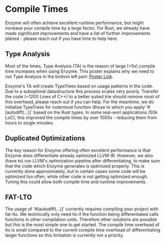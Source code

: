 # Compile Times

Enzyme will often achieve excellent runtime performance, but might increase your compile time by a large factor. 
For Rust, we already have made significant improvements and have a list of further improvements planed - please reach out if you have time to help here.

## Type Analysis
Most of the times, Type Analysis (TA) is the reason of large (>5x) compile time increases when using Enzyme. 
This poster explains why we need to run Type Analysis in the bottom left part: [Poster Link](https://c.wsmoses.com/posters/Enzyme-llvmdev.pdf).

Enzyme's TA will create TypeTrees based on usage patterns in the code.
Due to a suboptimal datastructure this process scales very poorly. 
Transfer the code (~1200 Lines of C++) to a better suited trie should remove most of this overhead, please reach out if you can help.
For the meantime, we do initialize TypeTrees for outermost function (those to which you apply '#[autodiff(...)]` based on the Rust types. 
In some real-worl applications (50k LoC), this improved the compile times by over 1000x - reducing them from hours to single minutes. 

## Duplicated Optimizations
The key reason for Enzyme offering often excellent performance is that Enzyme does differentiate already optimized LLVM-IR. 
However, we also (have to) run LLVM's optimization pipeline after differentiating, to make sure that the code which Enzyme generates is optimized properly. 
This is currently done approximately, but in certain cases some code will be optimized too often, while other code is not getting optimized enough. Tuning this could allow both compile time and runtime improvements.


## FAT-LTO 
The usage of '#[autodiff(...)]' currently requires compiling your project with fat-lto. 
We technically only need lto if the function being differentiated calls functions in other compilation units. 
Therefore other solutions are possible but this is the most simple one to get started. 
The compile time overhead of lto is small compared to the current compile time overhead of differentiating larger functions so this limitation is currently not a priority.

